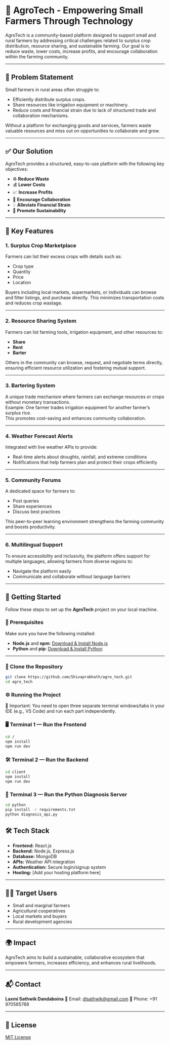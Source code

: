 # 🌾 AgroTech - Empowering Small Farmers Through Technology

AgroTech is a community-based platform designed to support small and rural farmers by addressing critical challenges related to surplus crop distribution, resource sharing, and sustainable farming. Our goal is to reduce waste, lower costs, increase profits, and encourage collaboration within the farming community.

---

## 🚜 Problem Statement

Small farmers in rural areas often struggle to:

- Efficiently distribute surplus crops.
- Share resources like irrigation equipment or machinery.
- Reduce costs and financial strain due to lack of structured trade and collaboration mechanisms.

Without a platform for exchanging goods and services, farmers waste valuable resources and miss out on opportunities to collaborate and grow.

---

## ✅ Our Solution

AgroTech provides a structured, easy-to-use platform with the following key objectives:

- ♻️ **Reduce Waste**
- 💰 **Lower Costs**
- 📈 **Increase Profits**
- 🤝 **Encourage Collaboration**
- 💡 **Alleviate Financial Strain**
- 🌱 **Promote Sustainability**

---

## 🔑 Key Features

### 1. Surplus Crop Marketplace

Farmers can list their excess crops with details such as:

- Crop type
- Quantity
- Price
- Location

Buyers including local markets, supermarkets, or individuals can browse and filter listings, and purchase directly. This minimizes transportation costs and reduces crop wastage.

---

### 2. Resource Sharing System

Farmers can list farming tools, irrigation equipment, and other resources to:

- **Share**
- **Rent**
- **Barter**

Others in the community can browse, request, and negotiate terms directly, ensuring efficient resource utilization and fostering mutual support.

---

### 3. Bartering System

A unique trade mechanism where farmers can exchange resources or crops without monetary transactions.  
Example: One farmer trades irrigation equipment for another farmer’s surplus rice.  
This promotes cost-saving and enhances community collaboration.

---

### 4. Weather Forecast Alerts

Integrated with live weather APIs to provide:

- Real-time alerts about droughts, rainfall, and extreme conditions
- Notifications that help farmers plan and protect their crops efficiently

---

### 5. Community Forums

A dedicated space for farmers to:

- Post queries
- Share experiences
- Discuss best practices

This peer-to-peer learning environment strengthens the farming community and boosts productivity.

---

### 6. Multilingual Support

To ensure accessibility and inclusivity, the platform offers support for multiple languages, allowing farmers from diverse regions to:

- Navigate the platform easily
- Communicate and collaborate without language barriers

---

## 🚀 Getting Started

Follow these steps to set up the **AgroTech** project on your local machine.

### 🧰 Prerequisites

Make sure you have the following installed:

- **Node.js** and **npm**: [Download & Install Node.js](https://nodejs.org/)
- **Python** and **pip**: [Download & Install Python](https://www.python.org/)

---

### 🔗 Clone the Repository

```bash
git clone https://github.com/Shivaprabhath/agro_tech.git
cd agro_tech
```

### ⚙️ Running the Project

📝 Important: You need to open three separate terminal windows/tabs in your IDE (e.g., VS Code) and run each part independently.

### 🖥️ Terminal 1 — Run the Frontend

```bash
cd /
npm install
npm run dev
```

### 🛠️ Terminal 2 — Run the Backend

```bash
cd client
npm install
npm run dev
```

### 🧠 Terminal 3 — Run the Python Diagnosis Server

```bash
cd python
pip install -r requirements.txt
python diagnosis_api.py
```

## 🛠️ Tech Stack

- **Frontend:** React.js
- **Backend:** Node.js, Express.js
- **Database:** MongoDB
- **APIs:** Weather API integration
- **Authentication:** Secure login/signup system
- **Hosting:** [Add your hosting platform here]

---

## 👨‍🌾 Target Users

- Small and marginal farmers
- Agricultural cooperatives
- Local markets and buyers
- Rural development agencies

---

## 🌍 Impact

AgroTech aims to build a sustainable, collaborative ecosystem that empowers farmers, increases efficiency, and enhances rural livelihoods.

---

## 📬 Contact

**Laxmi Sathwik Dandaboina**
📧 Email: dlsathwik@gmail.com
📱 Phone: +91 970585768

---

## 📄 License

[MIT License](LICENSE)

```

```
